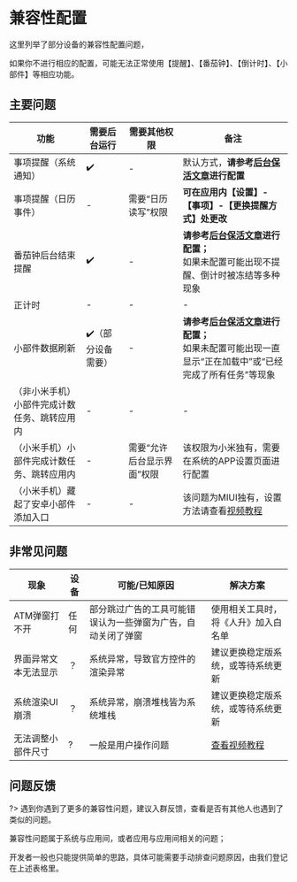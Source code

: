 # 兼容性配置

这里列举了部分设备的兼容性配置问题，

如果你不进行相应的配置，可能无法正常使用【提醒】、【番茄钟】、【倒计时】、【小部件】等相应功能。



## 主要问题

| 功能                                         | 需要后台运行      | 需要其他权限               | 备注                                                         |
| -------------------------------------------- | ----------------- | -------------------------- | ------------------------------------------------------------ |
| 事项提醒（系统通知）                         | ✔️                 | -                          | 默认方式，**请参考[后台保活文章](guide/background_running)进行配置** |
| 事项提醒（日历事件）                         | -                 | 需要“日历读写”权限         | **可在应用内【设置】-【事项】-【更换提醒方式】处更改**       |
| 番茄钟后台结束提醒                           | ✔️                 | -                          | **请参考[后台保活文章](guide/background_running)进行配置；**<br/>如果未配置可能出现不提醒、倒计时被冻结等多种现象 |
| 正计时                                       | -                 | -                          | -                                                            |
| 小部件数据刷新                               | ✔️（部分设备需要） | -                          | **请参考[后台保活文章](guide/background_running)进行配置；**<br/>如果未配置可能出现一直显示“正在加载中”或“已经完成了所有任务”等现象 |
| （非小米手机）小部件完成计数任务、跳转应用内 | -                 | -                          | -                                                            |
| （小米手机）小部件完成计数任务、跳转应用内   | -                 | 需要“允许后台显示界面”权限 | 该权限为小米独有，需要在系统的APP设置页面进行配置            |
| （小米手机）藏起了安卓小部件添加入口         | -                 | -                          | 该问题为MIUI独有，设置方法请查看[视频教程](https://www.bilibili.com/video/BV17W4y1s7dL) |



## 非常见问题

| 现象                 | 设备 | 可能/已知原因                                                | 解决方案                                                     |
| -------------------- | ---- | ------------------------------------------------------------ | ------------------------------------------------------------ |
| ATM弹窗打不开        | 任何 | 部分跳过广告的工具可能错误认为一些弹窗为广告，自动关闭了弹窗 | 使用相关工具时，将《人升》加入白名单                         |
| 界面异常文本无法显示 | ？   | 系统异常，导致官方控件的渲染异常                             | 建议更换稳定版系统，或等待系统更新                           |
| 系统渲染UI崩溃       | ？   | 系统异常，崩溃堆栈皆为系统堆栈                               | 建议更换稳定版系统，或等待系统更新                           |
| 无法调整小部件尺寸   | ?    | 一般是用户操作问题                                           | [查看视频教程](https://www.bilibili.com/video/BV17W4y1s7dL/?share_source=copy_web&vd_source=141b0b80de90aedb6b7f25458fa6b5d1&t=70) |



## 问题反馈

?> 遇到你遇到了更多的兼容性问题，建议入群反馈，查看是否有其他人也遇到了类似的问题。

兼容性问题属于系统与应用间，或者应用与应用间相关的问题；

开发者一般也只能提供简单的思路，具体可能需要手动排查问题原因，由我们登记在上述表格里。